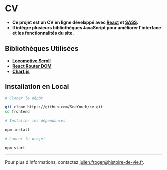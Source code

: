 # CV

- **Ce projet est un CV en ligne développé avec [React](https://reactjs.org/) et [SASS](https://sass-lang.com/).**
- **Il intègre plusieurs bibliothèques JavaScript pour améliorer l'interface et les fonctionnalités du site.**

## Bibliothèques Utilisées

- **[Locomotive Scroll](https://github.com/locomotivemtl/locomotive-scroll)**
- **[React Router DOM](https://reactrouter.com/)**
- **[Chart.js](https://www.chartjs.org/)**

## Installation en Local

```Bash
# Cloner le dépôt

git clone https://github.com/SeeYouth/cv.git
cd frontend

# Installer les dépendances

npm install

# Lancer le projet

npm start
```

---

Pour plus d'informations, contactez [julien.froger@histoire-de-vie.fr](mailto:julien.froger@histoire-de-vie.fr).
